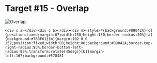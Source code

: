 # Target #15 - Overlap

![Overlap](https://cssbattle.dev/targets/15.png)

```
<div c a></div><div c b></div><div m><style>*{background:#09042A}[c]{position:fixed;margin:67;width:150;height:150;border-radius:50%}[a]{background:#7B3F61}[m]{margin:102 0 0 152;position:fixed;width:80;height:80;background:#09042A;border-top-right-radius:95%;border-bottom-left-radius:95%;transform:rotate(45deg)}[b]{margin-left:167;background:#E78481
```
